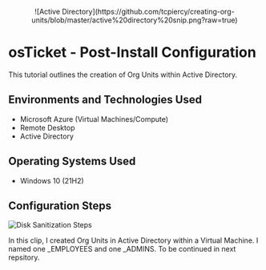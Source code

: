 <p align="center">
![Active Directory](https://github.com/tcpiercy/creating-org-units/blob/master/active%20directory%20snip.png?raw=true)
  <h1>osTicket - Post-Install Configuration</h1>
This tutorial outlines the creation of Org Units within Active Directory.<br />



<h2>Environments and Technologies Used</h2>

- Microsoft Azure (Virtual Machines/Compute)
- Remote Desktop
- Active Directory


<h2>Operating Systems Used </h2>

- Windows 10</b> (21H2)



<h2>Configuration Steps</h2>

<p>
<img src="https://i.imgur.com/DJmEXEB.png" height="80%" width="80%" alt="Disk Sanitization Steps"/>
</p>
<p>
In this clip, I created Org Units in Active Directory within a Virtual Machine. I named one _EMPLOYEES and one _ADMINS. To be continued in next repsitory.
</p>
<br />


